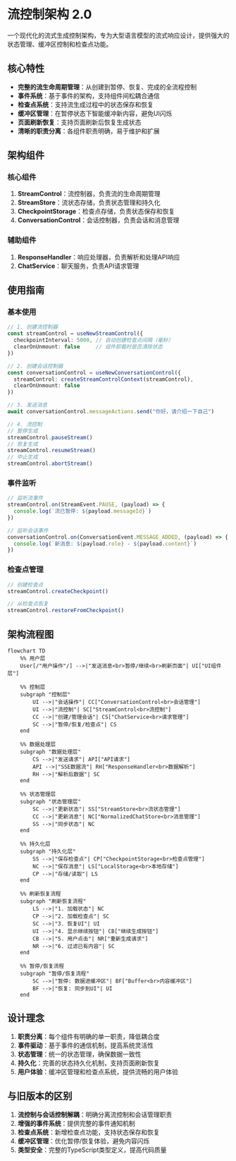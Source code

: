 # 流控制架构 2.0

一个现代化的流式生成控制架构，专为大型语言模型的流式响应设计，提供强大的状态管理、缓冲区控制和检查点功能。

## 核心特性

- **完整的流生命周期管理**：从创建到暂停、恢复、完成的全流程控制
- **事件系统**：基于事件的架构，支持组件间松耦合通信
- **检查点系统**：支持流生成过程中的状态保存和恢复
- **缓冲区管理**：在暂停状态下智能缓冲新内容，避免UI闪烁
- **页面刷新恢复**：支持页面刷新后恢复生成状态
- **清晰的职责分离**：各组件职责明确，易于维护和扩展

## 架构组件

### 核心组件

1. **StreamControl**：流控制器，负责流的生命周期管理
2. **StreamStore**：流状态存储，负责状态管理和持久化
3. **CheckpointStorage**：检查点存储，负责状态保存和恢复
4. **ConversationControl**：会话控制器，负责会话和消息管理

### 辅助组件

1. **ResponseHandler**：响应处理器，负责解析和处理API响应
2. **ChatService**：聊天服务，负责API请求管理

## 使用指南

### 基本使用

```typescript
// 1. 创建流控制器
const streamControl = useNewStreamControl({
  checkpointInterval: 5000, // 自动创建检查点间隔（毫秒）
  clearOnUnmount: false     // 组件卸载时是否清除状态
})

// 2. 创建会话控制器
const conversationControl = useNewConversationControl({
  streamControl: createStreamControlContext(streamControl),
  clearOnUnmount: false
})

// 3. 发送消息
await conversationControl.messageActions.send("你好，请介绍一下自己")

// 4. 流控制
// 暂停生成
streamControl.pauseStream()
// 恢复生成
streamControl.resumeStream()
// 中止生成
streamControl.abortStream()
```

### 事件监听

```typescript
// 监听流事件
streamControl.on(StreamEvent.PAUSE, (payload) => {
  console.log(`流已暂停: ${payload.messageId}`)
})

// 监听会话事件
conversationControl.on(ConversationEvent.MESSAGE_ADDED, (payload) => {
  console.log(`新消息: ${payload.role} - ${payload.content}`)
})
```

### 检查点管理

```typescript
// 创建检查点
streamControl.createCheckpoint()

// 从检查点恢复
streamControl.restoreFromCheckpoint()
```

## 架构流程图

```mermaid
flowchart TD
    %% 用户层
    User[/"用户操作"/] -->|"发送消息<br>暂停/继续<br>刷新页面"| UI["UI组件层"]
    
    %% 控制层
    subgraph "控制层"
        UI -->|"会话操作"| CC["ConversationControl<br>会话管理"]
        UI -->|"流控制"| SC["StreamControl<br>流控制"]
        CC -->|"创建/管理会话"| CS["ChatService<br>请求管理"]
        SC -->|"暂停/恢复/检查点"| CS
    end
    
    %% 数据处理层
    subgraph "数据处理层"
        CS -->|"发送请求"| API["API请求"]
        API -->|"SSE数据流"| RH["ResponseHandler<br>数据解析"]
        RH -->|"解析后数据"| SC
    end
    
    %% 状态管理层
    subgraph "状态管理层"
        SC -->|"更新状态"| SS["StreamStore<br>流状态管理"]
        CC -->|"更新消息"| NC["NormalizedChatStore<br>消息管理"]
        SS -->|"同步状态"| NC
    end
    
    %% 持久化层
    subgraph "持久化层"
        SS -->|"保存检查点"| CP["CheckpointStorage<br>检查点管理"]
        NC -->|"保存消息"| LS["LocalStorage<br>本地存储"]
        CP -->|"存储/读取"| LS
    end
    
    %% 刷新恢复流程
    subgraph "刷新恢复流程"
        LS -->|"1. 加载状态"| NC
        CP -->|"2. 加载检查点"| SC
        SC -->|"3. 恢复UI"| UI
        UI -->|"4. 显示继续按钮"| CB["继续生成按钮"]
        CB -->|"5. 用户点击"| NR["重新生成请求"]
        NR -->|"6. 过滤已有内容"| SC
    end
    
    %% 暂停/恢复流程
    subgraph "暂停/恢复流程"
        SC -->|"暂停: 数据进缓冲区"| BF["Buffer<br>内容缓冲区"]
        BF -->|"恢复: 同步到UI"| UI
    end
```

## 设计理念

1. **职责分离**：每个组件有明确的单一职责，降低耦合度
2. **事件驱动**：基于事件的通信机制，提高系统灵活性
3. **状态管理**：统一的状态管理，确保数据一致性
4. **持久化**：完善的状态持久化机制，支持页面刷新恢复
5. **用户体验**：缓冲区管理和检查点系统，提供流畅的用户体验

## 与旧版本的区别

1. **流控制与会话控制解耦**：明确分离流控制和会话管理职责
2. **增强的事件系统**：提供完整的事件通知机制
3. **检查点系统**：新增检查点功能，支持状态保存和恢复
4. **缓冲区管理**：优化暂停/恢复体验，避免内容闪烁
5. **类型安全**：完整的TypeScript类型定义，提高代码质量 